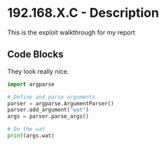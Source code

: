 # 192.168.X.C - Description

This is the exploit walkthrough for my report

## Code Blocks

They look really nice.

```python
import argparse

# Define and parse arguments
parser = argparse.ArgumentParser()
parser.add_argument("wat")
args = parser.parse_args()

# Do the wat
print(args.wat)
```

